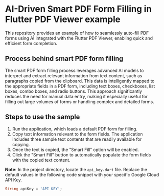 # AI-Driven Smart PDF Form Filling in Flutter PDF Viewer example

This repository provides an example of how to seamlessly auto-fill PDF forms using AI integrated with the Flutter PDF Viewer, enabling quick and efficient form completion.

## Process behind smart PDF form filling
The smart PDF form filling process leverages advanced AI models to interpret and extract relevant information from text content, such as paragraphs copied from the clipboard. This data is intelligently mapped to the appropriate fields in a PDF form, including text boxes, checkboxes, list boxes, combo boxes, and radio buttons. This approach significantly reduces the need for manual data entry, making it especially useful for filling out large volumes of forms or handling complex and detailed forms.

## Steps to use the sample

1. Run the application, which loads a default PDF form for filling.
2. Copy text information relevant to the form fields. The application includes three sample text contents that are readily available for copying.
3. Once the text is copied, the "Smart Fill" option will be enabled.
4. Click the "Smart Fill" button to automatically populate the form fields with the copied text content.

**Note:** In the project directory, locate the `api_key.dart` file. Replace the default values in the following code snippet with your specific Google Cloud API Key.

```dart
String apiKey = 'API KEY';
```